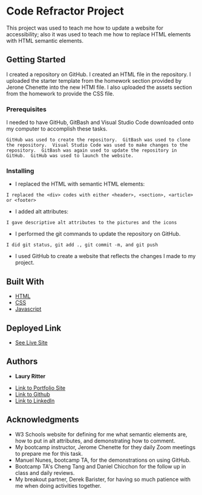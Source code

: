# Code Refractor Project

This project was used to teach me how to update a website for accessibility; also it was used to teach me how to replace HTML elements with HTML semantic elements.

## Getting Started

I created a repository on GitHub.  I created an HTML file in the repository.  I uploaded the starter template from the homework section provided by Jerone Chenette into the new HTMl file. I also uploaded the assets section from the homework to provide the CSS file.   

### Prerequisites

I needed to have GitHub, GitBash and Visual Studio Code downloaded onto my computer to accomplish these tasks.

```
GitHub was used to create the repository.  GitBash was used to clone the repository.  Visual Studio Code was used to make changes to the repository.  GitBash was again used to update the repository in GitHub.  GitHub was used to launch the website.
```

### Installing

- I replaced the HTML with semantic HTML elements:

```
I replaced the <div> codes with either <header>, <section>, <article> or <footer>
```

- I added alt attributes:

```
I gave descriptive alt attributes to the pictures and the icons
```

- I performed the git commands to update the repository on GitHub.

```
I did git status, git add ., git commit -m, and git push
```

- I used GitHub to create a website that reflects the changes I made to my project.


## Built With

* [HTML](https://developer.mozilla.org/en-US/docs/Web/HTML)
* [CSS](https://developer.mozilla.org/en-US/docs/Web/CSS)
* [Javascript](https://developer.mozilla.org/en-US/docs/Web/JavaScript)

## Deployed Link

* [See Live Site](https://lauryritter.github.io/code-refractor/)


## Authors

* **Laury Ritter** 

- [Link to Portfolio Site]()
- [Link to Github](https://github.com/)
- [Link to LinkedIn](https://www.linkedin.com/)

## Acknowledgments

* W3 Schools website for defining for me what semantic elements are, how to put in alt attributes, and demonstrating how to comment.
* My bootcamp instructor, Jerome Chenette for they daily Zoom meetings to prepare me for this task.
* Manuel Nunes, bootcamp TA, for the demonstrations on using GitHub.
* Bootcamp TA's Cheng Tang and Daniel Chicchon for the follow up in class and daily reviews.
* My breakout partner, Derek Barister, for having so much patience with me when doing activities together.
